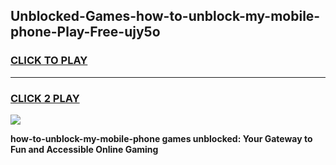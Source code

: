 
## Unblocked-Games-how-to-unblock-my-mobile-phone-Play-Free-ujy5o
<h3>
<a href="https://premium76.site?title=how-to-unblock-my-mobile-phone&ref=10A">CLICK TO PLAY</a></h3>
<hr>

<h3>
<a href="https://premium76.site?title=how-to-unblock-my-mobile-phone&ref=10A">CLICK 2 PLAY</a>
  
</h3>

<a href="https://premium76.site?title=how-to-unblock-my-mobile-phone&ref=10A"><img src="https://clearcache.store/games.png"></a>


**how-to-unblock-my-mobile-phone games unblocked: Your Gateway to Fun and Accessible Online Gaming**
